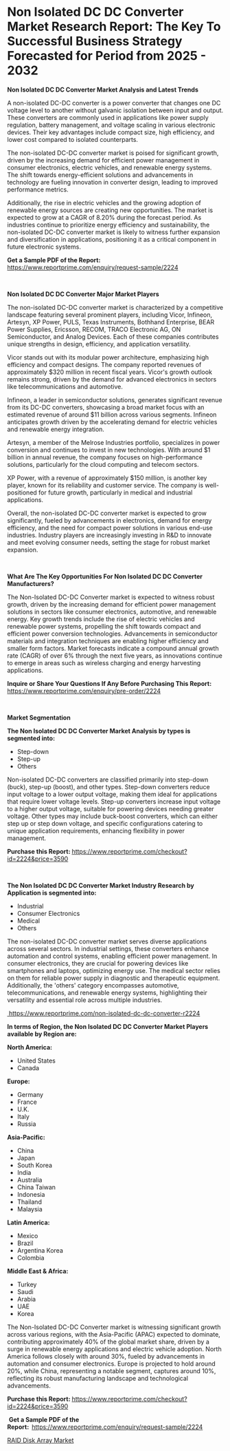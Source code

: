<p><h1>Non Isolated DC DC Converter Market Research Report: The Key To Successful Business Strategy Forecasted for Period from 2025 - 2032</h1></p><p><strong>Non Isolated DC DC Converter Market Analysis and Latest Trends</strong></p>
<p><p>A non-isolated DC-DC converter is a power converter that changes one DC voltage level to another without galvanic isolation between input and output. These converters are commonly used in applications like power supply regulation, battery management, and voltage scaling in various electronic devices. Their key advantages include compact size, high efficiency, and lower cost compared to isolated counterparts.</p><p>The non-isolated DC-DC converter market is poised for significant growth, driven by the increasing demand for efficient power management in consumer electronics, electric vehicles, and renewable energy systems. The shift towards energy-efficient solutions and advancements in technology are fueling innovation in converter design, leading to improved performance metrics. </p><p>Additionally, the rise in electric vehicles and the growing adoption of renewable energy sources are creating new opportunities. The market is expected to grow at a CAGR of 8.20% during the forecast period. As industries continue to prioritize energy efficiency and sustainability, the non-isolated DC-DC converter market is likely to witness further expansion and diversification in applications, positioning it as a critical component in future electronic systems.</p></p>
<p><strong>Get a Sample PDF of the Report:&nbsp;</strong> <a href="https://www.reportprime.com/enquiry/request-sample/2224?utm_campaign=3190&utm_medium=2&utm_source=Github&utm_content=ia&utm_term=18032025&utm_id=non-isolated-dc-dc-converter">https://www.reportprime.com/enquiry/request-sample/2224</a></p>
<p>&nbsp;</p>
<p><strong>Non Isolated DC DC Converter Major Market Players</strong></p>
<p><p>The non-isolated DC-DC converter market is characterized by a competitive landscape featuring several prominent players, including Vicor, Infineon, Artesyn, XP Power, PULS, Texas Instruments, Bothhand Enterprise, BEAR Power Supplies, Ericsson, RECOM, TRACO Electronic AG, ON Semiconductor, and Analog Devices. Each of these companies contributes unique strengths in design, efficiency, and application versatility.</p><p>Vicor stands out with its modular power architecture, emphasizing high efficiency and compact designs. The company reported revenues of approximately $320 million in recent fiscal years. Vicor's growth outlook remains strong, driven by the demand for advanced electronics in sectors like telecommunications and automotive.</p><p>Infineon, a leader in semiconductor solutions, generates significant revenue from its DC-DC converters, showcasing a broad market focus with an estimated revenue of around $11 billion across various segments. Infineon anticipates growth driven by the accelerating demand for electric vehicles and renewable energy integration.</p><p>Artesyn, a member of the Melrose Industries portfolio, specializes in power conversion and continues to invest in new technologies. With around $1 billion in annual revenue, the company focuses on high-performance solutions, particularly for the cloud computing and telecom sectors.</p><p>XP Power, with a revenue of approximately $150 million, is another key player, known for its reliability and customer service. The company is well-positioned for future growth, particularly in medical and industrial applications.</p><p>Overall, the non-isolated DC-DC converter market is expected to grow significantly, fueled by advancements in electronics, demand for energy efficiency, and the need for compact power solutions in various end-use industries. Industry players are increasingly investing in R&D to innovate and meet evolving consumer needs, setting the stage for robust market expansion.</p></p>
<p>&nbsp;</p>
<p><strong>What Are The Key Opportunities For Non Isolated DC DC Converter Manufacturers?</strong></p>
<p><p>The Non-Isolated DC-DC Converter market is expected to witness robust growth, driven by the increasing demand for efficient power management solutions in sectors like consumer electronics, automotive, and renewable energy. Key growth trends include the rise of electric vehicles and renewable power systems, propelling the shift towards compact and efficient power conversion technologies. Advancements in semiconductor materials and integration techniques are enabling higher efficiency and smaller form factors. Market forecasts indicate a compound annual growth rate (CAGR) of over 6% through the next five years, as innovations continue to emerge in areas such as wireless charging and energy harvesting applications.</p></p>
<p><strong>Inquire or Share Your Questions If Any Before Purchasing This Report:</strong> <a href="https://www.reportprime.com/enquiry/pre-order/2224?utm_campaign=3190&utm_medium=2&utm_source=Github&utm_content=ia&utm_term=18032025&utm_id=non-isolated-dc-dc-converter">https://www.reportprime.com/enquiry/pre-order/2224</a></p>
<p>&nbsp;</p>
<p><strong>Market Segmentation</strong></p>
<p><strong>The Non Isolated DC DC Converter Market Analysis by types is segmented into:</strong></p>
<p><ul><li>Step-down</li><li>Step-up</li><li>Others</li></ul></p>
<p><p>Non-isolated DC-DC converters are classified primarily into step-down (buck), step-up (boost), and other types. Step-down converters reduce input voltage to a lower output voltage, making them ideal for applications that require lower voltage levels. Step-up converters increase input voltage to a higher output voltage, suitable for powering devices needing greater voltage. Other types may include buck-boost converters, which can either step up or step down voltage, and specific configurations catering to unique application requirements, enhancing flexibility in power management.</p></p>
<p><strong>Purchase this Report:&nbsp;</strong><a href="https://www.reportprime.com/checkout?id=2224&price=3590&utm_campaign=3190&utm_medium=2&utm_source=Github&utm_content=ia&utm_term=18032025&utm_id=non-isolated-dc-dc-converter">https://www.reportprime.com/checkout?id=2224&price=3590</a></p>
<p>&nbsp;</p>
<p><strong>The Non Isolated DC DC Converter Market Industry Research by Application is segmented into:</strong></p>
<p><ul><li>Industrial</li><li>Consumer Electronics</li><li>Medical</li><li>Others</li></ul></p>
<p><p>The non-isolated DC-DC converter market serves diverse applications across several sectors. In industrial settings, these converters enhance automation and control systems, enabling efficient power management. In consumer electronics, they are crucial for powering devices like smartphones and laptops, optimizing energy use. The medical sector relies on them for reliable power supply in diagnostic and therapeutic equipment. Additionally, the 'others' category encompasses automotive, telecommunications, and renewable energy systems, highlighting their versatility and essential role across multiple industries.</p></p>
<p><a href="https://www.reportprime.com/non-isolated-dc-dc-converter-r2224?utm_campaign=3190&utm_medium=2&utm_source=Github&utm_content=ia&utm_term=18032025&utm_id=non-isolated-dc-dc-converter">&nbsp;https://www.reportprime.com/non-isolated-dc-dc-converter-r2224</a></p>
<p><strong>In terms of Region, the Non Isolated DC DC Converter Market Players available by Region are:</strong></p>
<p>
    <p> <strong> North America: </strong>
        <ul>
            <li>United States</li>
            <li>Canada</li>
        </ul>
        </p> 
    <p> <strong> Europe: </strong>
        <ul>
            <li>Germany</li>
            <li>France</li>
            <li>U.K.</li>
            <li>Italy</li>
            <li>Russia</li>
        </ul>
        </p> 
    <p> <strong> Asia-Pacific: </strong>
        <ul>
            <li>China</li>
            <li>Japan</li>
            <li>South Korea</li>
            <li>India</li>
            <li>Australia</li>
            <li>China Taiwan</li>
            <li>Indonesia</li>
            <li>Thailand</li>
            <li>Malaysia</li>
        </ul>
        </p> 
    <p> <strong> Latin America: </strong>
        <ul>
            <li>Mexico</li>
            <li>Brazil</li>
            <li>Argentina Korea</li>
            <li>Colombia</li>
        </ul>
        </p> 
    <p> <strong> Middle East & Africa: </strong>
        <ul>
            <li>Turkey</li>
            <li>Saudi</li>
            <li>Arabia</li>
            <li>UAE</li>
            <li>Korea</li>
        </ul>
    </p>
    </p>
<p><p>The Non-Isolated DC-DC Converter market is witnessing significant growth across various regions, with the Asia-Pacific (APAC) expected to dominate, contributing approximately 40% of the global market share, driven by a surge in renewable energy applications and electric vehicle adoption. North America follows closely with around 30%, fueled by advancements in automation and consumer electronics. Europe is projected to hold around 20%, while China, representing a notable segment, captures around 10%, reflecting its robust manufacturing landscape and technological advancements.</p></p>
<p><strong>Purchase this Report: </strong><a href="https://www.reportprime.com/checkout?id=2224&price=3590&utm_campaign=3190&utm_medium=2&utm_source=Github&utm_content=ia&utm_term=18032025&utm_id=non-isolated-dc-dc-converter">https://www.reportprime.com/checkout?id=2224&price=3590</a></p>
<p>&nbsp;<strong>Get a Sample PDF of the Report:&nbsp;&nbsp;</strong><a href="https://www.reportprime.com/enquiry/request-sample/2224?utm_campaign=3190&utm_medium=2&utm_source=Github&utm_content=ia&utm_term=18032025&utm_id=non-isolated-dc-dc-converter">https://www.reportprime.com/enquiry/request-sample/2224</a></p>
<p><strong></strong></p>
<p><p><a href="https://github.com/alefermeivys/Market-Research-Report-List-1/blob/main/raid-disk-array-market.md?utm_campaign=3190&utm_medium=2&utm_source=Github&utm_content=ia&utm_term=18032025&utm_id=non-isolated-dc-dc-converter">RAID Disk Array Market</a></p></p>